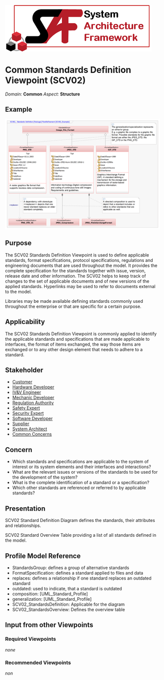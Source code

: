 ![System Architecture Framework](../diagrams/Logo_SAF.png)
# Common Standards Definition Viewpoint (SCV02)
*Domain:* **Common** *Aspect:* **Structure**
## Example
![Common Standards Definition](../diagrams/Common-Standards_Definition.png)
## Purpose
The SCV02 Standards Definition Viewpoint is used to define applicable standards, format specifications, protocol specifications, regulations and engineering documents that are used throughout the model. It provides the complete specification for the standards together with issue, version, release date and other information. The SCV02 helps to keep track of changes to the set of applicable documents and of new versions of the applied standards. Hyperlinks may be used to refer to documents external to the model.

Libraries may be made available defining standards commonly used throughout the enterprise or that are specific for a certain purpose.
## Applicability
The SCV02 Standards Definition Viewpoint is commonly applied to identify the applicable standards and specifications that are made applicable to interfaces, the format of items exchanged, the way those items are exchanged or to any other design element that needs to adhere to a standard.
## Stakeholder
* [Customer](../stakeholders.md#Customer)
* [Hardware Developer](../stakeholders.md#Hardware-Developer)
* [IV&V Engineer](../stakeholders.md#IV&V-Engineer)
* [Mechanic Developer](../stakeholders.md#Mechanic-Developer)
* [Regulation Authority](../stakeholders.md#Regulation-Authority)
* [Safety Expert](../stakeholders.md#Safety-Expert)
* [Security Expert](../stakeholders.md#Security-Expert)
* [Software Developer](../stakeholders.md#Software-Developer)
* [Supplier](../stakeholders.md#Supplier)
* [System Architect](../stakeholders.md#System-Architect)
* [Common Concerns](../stakeholders.md#Common-Concerns)

## Concern
* Which standards and specifications are applicable to the system of interest or its system elements and their interfaces and interactions?
* What are the relevant issues or versions of the standards to be used for the development of the system?
* What is the complete identification of a standard or a specification?
* Which other standards are referenced or referred to by applicable standards?

## Presentation
SCV02 Standard Definition Diagram defines the standards, their attributes and relationships.

SCV02 Standard Overview Table providing a list of all standards defined in the model.


## Profile Model Reference
* StandardsGroup: defines a group of alternative standards
* FormatSpecification: defines a standard applied to files and data
* replaces: defines a relationship if one standard replaces an outdated standard
* outdated: used to indicate, that a standard is outdated
* composition: [UML_Standard_Profile]
* generalization: [UML_Standard_Profile]
* SCV02_StandardsDefinition: Applicable for the diagram
* SCV02_StandardsOverview: Defines the overview table

## Input from other Viewpoints
### Required Viewpoints
*none*
### Recommended Viewpoints
*non*
